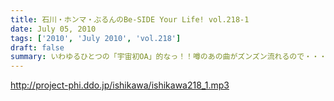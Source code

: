 ```yaml
---
title: 石川・ホンマ・ぶるんのBe-SIDE Your Life! vol.218-1
date: July 05, 2010
tags: ['2010', 'July 2010', 'vol.218']
draft: false
summary: いわゆるひとつの「宇宙初OA」的なっ！！噂のあの曲がズンズン流れるので・・・静かにして聴くよーに！NAMAE
---
```


http://project-phi.ddo.jp/ishikawa/ishikawa218_1.mp3
